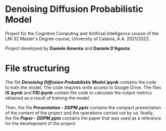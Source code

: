 # Denoising Diffusion Probabilistic Model
Project for the Cognitive Computing and Artificial Intelligence course of the LM-32 Master's Degree course, University of Catania, A.A. 2021/2022.

Project developed by **Daniele Amenta** and **Daniele D'Agosta**.

# File structuring
The file __*Denoising Diffusion Probabilistic Model.ipynb*__ contains the code to train the model. The code requires write access to Google Drive.
The files __*IS.ipynb*__ and __*FID.ipynb*__ contain the code to calculate the output metrics obtained as a result of training the model.

Then, the file __*Presentation - DDPM.pptx*__ contains the compact presentation of the content of the project and the operations carried out by us. finally, the file __*Paper - DDPM.pptx*__ contains the paper that was used as a reference for the development of the project.
